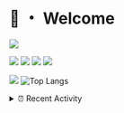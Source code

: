 # 👋 ・ Welcome
![](https://komarev.com/ghpvc/?username=Lorenzo0111)

![](https://img.shields.io/badge/Java-ED8B00?style=for-the-badge&logo=java&logoColor=white)
![](https://img.shields.io/badge/JavaScript-323330?style=for-the-badge&logo=javascript&logoColor=F7DF1E)
![](https://img.shields.io/badge/Node.js-339933?style=for-the-badge&logo=nodedotjs&logoColor=white)
![](https://img.shields.io/badge/React-20232A?style=for-the-badge&logo=react&logoColor=61DAFB)

[![](https://github-readme-stats.vercel.app/api?username=Lorenzo0111&show_icons=true&count_private=true)](https://github.com/Lorenzo0111)
![Top Langs](https://github-readme-stats.vercel.app/api/top-langs/?username=Lorenzo0111&layout=compact)

<details>
<summary>⏰ Recent Activity</summary>

<!--RECENT_ACTIVITY:start-->
1. ![issueOpened] **Issue opened:** [ItzSomebody/radon#102](https://github.com/ItzSomebody/radon/issues/102)
2. ![comment] **Commented:** [ZombieStriker/QualityArmory#229](https://github.com/ZombieStriker/QualityArmory/issues/229#issuecomment-1003527473)
3. ![prMerged] **Pull request merged:** [ZombieStriker/QualityArmory#236](https://github.com/ZombieStriker/QualityArmory/pull/236)
4. ![issueClosed] **Issue closed:** [ZombieStriker/QualityArmory#237](https://github.com/ZombieStriker/QualityArmory/issues/237)
5. ![issueOpened] **Issue opened:** [Lorenzo0111/MultiLang#57](https://github.com/Lorenzo0111/MultiLang/issues/57)
6. ![issueClosed] **Issue closed:** [ZombieStriker/QualityArmory#200](https://github.com/ZombieStriker/QualityArmory/issues/200)
7. ![comment] **Commented:** [ZombieStriker/QualityArmory#200](https://github.com/ZombieStriker/QualityArmory/issues/200#issuecomment-1003020101)
8. ![comment] **Commented:** [ZombieStriker/QualityArmory#228](https://github.com/ZombieStriker/QualityArmory/issues/228#issuecomment-1003019068)
9. ![comment] **Commented:** [ZombieStriker/QualityArmory#229](https://github.com/ZombieStriker/QualityArmory/issues/229#issuecomment-1003016230)
10. ![issueClosed] **Issue closed:** [ZombieStriker/QualityArmory#234](https://github.com/ZombieStriker/QualityArmory/issues/234)
<!--RECENT_ACTIVITY:end-->


<!--RECENT_ACTIVITY:last_update-->
Last Updated: Saturday, January 1st, 2022, 12:18:18 PM
<!--RECENT_ACTIVITY:last_update_end-->
</details>

[issueOpened]: https://cdn.jsdelivr.net/gh/Readme-Workflows/Readme-Icons@main/icons/octicons/IssueOpenedOld.svg
[issueClosed]: https://cdn.jsdelivr.net/gh/Readme-Workflows/Readme-Icons@main/icons/octicons/IssueClosedOld.svg

[prOpened]: https://cdn.jsdelivr.net/gh/Readme-Workflows/Readme-Icons@main/icons/octicons/PullRequestOpened.svg
[prClosed]: https://cdn.jsdelivr.net/gh/Readme-Workflows/Readme-Icons@main/icons/octicons/PullRequestClosed.svg
[prMerged]: https://cdn.jsdelivr.net/gh/Readme-Workflows/Readme-Icons@main/icons/octicons/PullRequestMerged.svg

[comment]: https://cdn.jsdelivr.net/gh/Readme-Workflows/Readme-Icons@main/icons/octicons/Comment.svg

[changesRequested]: https://cdn.jsdelivr.net/gh/Readme-Workflows/Readme-Icons@main/icons/octicons/RequestedChanges.svg
[approved]: https://cdn.jsdelivr.net/gh/Readme-Workflows/Readme-Icons@main/icons/octicons/ApprovedChanges.svg

[repoCreated]: https://cdn.jsdelivr.net/gh/Readme-Workflows/Readme-Icons@main/icons/octicons/Repository.svg
[release]: https://cdn.jsdelivr.net/gh/Readme-Workflows/Readme-Icons@main/icons/octicons/Release.svg
[star]: https://cdn.jsdelivr.net/gh/Readme-Workflows/Readme-Icons@main/icons/octicons/StarredRepository.svg
[wiki]: https://cdn.jsdelivr.net/gh/Readme-Workflows/Readme-Icons@main/icons/octicons/Wiki.svg
[fork]: https://cdn.jsdelivr.net/gh/Readme-Workflows/Readme-Icons@main/icons/octicons/ForkedRepository.svg
[people]: https://cdn.jsdelivr.net/gh/Readme-Workflows/Readme-Icons@main/icons/octicons/People.svg
